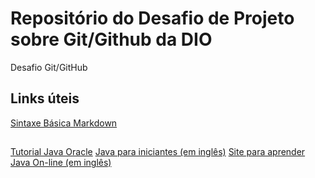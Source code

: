 # Repositório do Desafio de Projeto sobre Git/Github da DIO
Desafio Git/GitHub


## Links úteis
[Sintaxe Básica Markdown](https://www.markdownguide.org/)
##
[Tutorial Java Oracle](https://docs.oracle.com/javase/tutorial/)
[Java para iniciantes (em inglês)](https://beginnersbook.com/java-tutorial-for-beginners-with-examples/)
[Site para aprender Java On-line (em inglês)](https://www.learnjavaonline.org)
